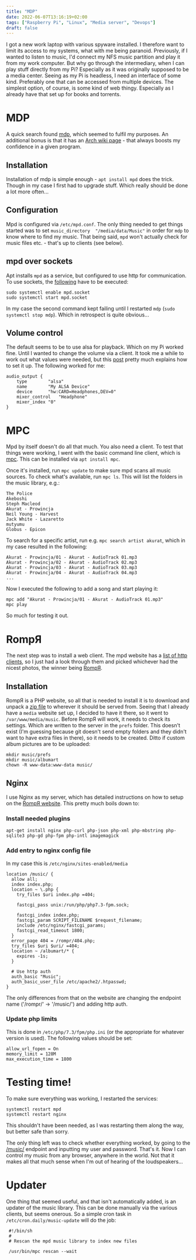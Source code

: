 ```yaml
---
title: "MDP"
date: 2022-06-07T13:16:19+02:00
tags: ["Raspberry Pi", "Linux", "Media server", "Devops"]
draft: false
---
```


I got a new work laptop with various spyware installed. I therefore want to limit its access to my systems, what with me being paranoid. Previously, if I wanted to listen to music, I'd connect my NFS music partition and play it from my work computer. But why go through the intermediary, when I can play stuff directly from my Pi? Especially as it was originally supposed to be a media center.
  Seeing as my Pi is headless, I need an interface of some kind. Preferably one that can be accessed from multiple devices. The simplest option, of course, is some kind of web thingy. Especially as I already have that set up for books and torrents.

# MDP

A quick search found [mdp](https://mpd.readthedocs.io/en/stable/user.html), which seemed to fulfil my purposes. An additional bonus is that it has an [Arch wiki page](https://wiki.archlinux.org/title/Music_Player_Daemon) - that always boosts my confidence in a given program.

## Installation

Installation of mdp is simple enough - `apt install mpd` does the trick. Though in my case I first had to upgrade stuff. Which really should be done a lot more often...

## Configuration

Mpd is configured via `/etc/mpd.conf`. The only thing needed to get things started was to set `music_directory  "/media/data/Music"` in order for `mdp` to know where to find my music. That being said, `mpd` won't actually check for music files etc. - that's up to clients (see below).

## mpd over sockets

Apt installs `mpd` as a service, but configured to use http for communication. To use sockets, the [following](https://mpd.readthedocs.io/en/stable/user.html#systemd-socket-activation) have to be executed:

    sudo systemctl enable mpd.socket
    sudo systemctl start mpd.socket

In my case the second command kept failing until I restarted `mdp` (`sudo systemctl stop mdp`). Which in retrospect is quite obvious...

## Volume control

The default seems to be to use alsa for playback. Which on my Pi worked fine. Until I wanted to change the volume via a client. It took me a while to work out what values were needed, but this [post](https://forums.raspberrypi.com/viewtopic.php?t=150505) pretty much explains how to set it up. The following worked for me:

```
audio_output {
	type		"alsa"
	name		"My ALSA Device"
	device		"hw:CARD=Headphones,DEV=0"
	mixer_control	"Headphone"
	mixer_index	"0"
}
```

# MPC

Mpd by itself doesn't do all that much. You also need a client. To test that things were working, I went with the basic command line client, which is [mpc](https://www.musicpd.org/doc/mpc/html/). This can be installed via `apt install mpc`.

Once it's installed, run `mpc update` to make sure mpd scans all music sources. 
To check what's available, run `mpc ls`. This will list the folders in the music library, e.g.:

    The Police
    Akeboshi
    Steph Macleod
    Akurat - Prowincja
    Neil Young - Harvest
    Jack White - Lazaretto
    mutyumu
    Globus - Epicon

To search for a specific artist, run e.g. `mpc search artist akurat`, which in my case resulted in the following:

    Akurat - Prowincja/01 - Akurat - AudioTrack 01.mp3
    Akurat - Prowincja/02 - Akurat - AudioTrack 02.mp3
    Akurat - Prowincja/03 - Akurat - AudioTrack 03.mp3
    Akurat - Prowincja/04 - Akurat - AudioTrack 04.mp3
    ...

Now I executed the following to add a song and start playing it:

    mpc add "Akurat - Prowincja/01 - Akurat - AudioTrack 01.mp3"
    mpc play

So much for testing it out.

# RompЯ

The next step was to install a web client. The mpd website has a [list of http clients](https://www.musicpd.org/clients/), so I just had a look through them and picked whichever had the nicest photos, the winner being [RompЯ](https://fatg3erman.github.io/RompR/Installation).

## Installation

RompЯ is a PHP website, so all that is needed to install it is to download and unpack a [zip file](https://github.com/fatg3erman/RompR/releases) to wherever it should be served from. Seeing that I already have a `media` website set up, I decided to have it there, so it went to `/var/www/media/music`.
Before RompЯ will work, it needs to check its settings. Which are written to the server in the `prefs` folder. This doesn't exist (I'm guessing because git doesn't send empty folders and they didn't want to have extra files in there), so it needs to be created. Ditto if custom album pictures are to be uploaded:

    mkdir music/prefs
    mkdir music/albumart
    chown -R www-data:www-data music/

## Nginx

I use Nginx as my server, which has detailed instructions on how to setup on the [RompЯ website](https://fatg3erman.github.io/RompR/Recommended-Installation-on-Linux). This pretty much boils down to:

### Install needed plugins

    apt-get install nginx php-curl php-json php-xml php-mbstring php-sqlite3 php-gd php-fpm php-intl imagemagick

### Add entry to nginx config file

In my case this is `/etc/nginx/sites-enabled/media`

    location /music/ {
      allow all;
      index index.php;
      location ~ \.php {
        try_files $uri index.php =404;

        fastcgi_pass unix:/run/php/php7.3-fpm.sock;

        fastcgi_index index.php;
        fastcgi_param SCRIPT_FILENAME $request_filename;
        include /etc/nginx/fastcgi_params;
        fastcgi_read_timeout 1800;
      }
      error_page 404 = /rompr/404.php;
      try_files $uri $uri/ =404;
      location ~ /albumart/* {
        expires -1s;
      }

      # Use http auth
      auth_basic "Music";
      auth_basic_user_file /etc/apache2/.htpasswd; 
    }

The only differences from that on the website are changing the endpoint name ('/rompr/' -> '/music/') and adding http auth.

### Update php limits

This is done in `/etc/php/7.3/fpm/php.ini` (or the appropriate for whatever version is used). The following values should be set:

    allow_url_fopen = On
    memory_limit = 128M
    max_execution_time = 1800

# Testing time!

To make sure everything was working, I restarted the services:

    systemctl restart mpd
    systemctl restart nginx

This shouldn't have been needed, as I was restarting them along the way, but better safe than sorry.

The only thing left was to check whether everything worked, by going to the [/music/](https://media.ahiru.pl/music/) endpoint and inputting my user and password.
That's it. Now I can control my music from any browser, anywhere in the world. Not that it makes all that much sense when I'm out of hearing of the loudspeakers...

# Updater

One thing that seemed useful, and that isn't automatically added, is an updater of the music library. This can be done manually via the various clients, but seems onerous. So a simple cron task in `/etc/cron.daily/music-update` will do the job:

     #!/bin/sh
     #
     # Rescan the mpd music library to index new files 

     /usr/bin/mpc rescan --wait
